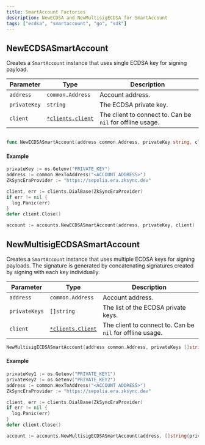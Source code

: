 ```yaml
---
title: SmartAccount Factories
description: NewECDSA and NewMultisigECDSA for SmartAccount
tags: ["ecdsa", "smartaccount", "go", "sdk"]
---
```


## NewECDSASmartAccount

Creates a `SmartAccount` instance that uses single ECDSA key for signing payload.

| Parameter    | Type                                        | Description                                              |
|--------------|---------------------------------------------|----------------------------------------------------------|
| `address`    | `common.Address`                            | Account address.                                         |
| `privateKey` | `string`                                    | The ECDSA private key.                   |
| `client`     | [`*clients.client`](/zksync-era/sdk/go/api/clients/client) | The client to connect to. Can be `nil` for offline usage. |

```go

func NewECDSASmartAccount(address common.Address, privateKey string, client *clients.Client) *SmartAccount
```

#### Example

```go
privateKey := os.Getenv("PRIVATE_KEY")
address := common.HexToAddress("<ACCOUNT ADDRESS>")
ZkSyncEraProvider := "https://sepolia.era.zksync.dev"

client, err := clients.DialBase(ZkSyncEraProvider)
if err != nil {
  log.Panic(err)
}
defer client.Close()

account := accounts.NewECDSASmartAccount(address, privateKey, client)
```

## NewMultisigECDSASmartAccount

Creates a `SmartAccount` instance that uses multiple ECDSA keys for signing payloads.
The signature is generated by concatenating signatures created by signing with each key individually.

| Parameter     | Type                                        | Description                                               |
|---------------|---------------------------------------------|-----------------------------------------------------------|
| `address`     | `common.Address`                            | Account address.                                          |
| `privateKeys` | `[]string`                                  | The list of the ECDSA private keys.                       |
| `client`      | [`*clients.Client`](/zksync-era/sdk/go/api/clients/client) | The client to connect to. Can be `nil` for offline usage. |

```go
NewMultisigECDSASmartAccount(address common.Address, privateKeys []string, client *clients.Client) *SmartAccount
```

#### Example

```go
privateKey1 := os.Getenv("PRIVATE_KEY1")
privateKey2 := os.Getenv("PRIVATE_KEY2")
address := common.HexToAddress("<ACCOUNT ADDRESS>")
ZkSyncEraProvider := "https://sepolia.era.zksync.dev"

client, err := clients.DialBase(ZkSyncEraProvider)
if err != nil {
  log.Panic(err)
}
defer client.Close()

account := accounts.NewMultisigECDSASmartAccount(address, []string{privateKey1, privateKey2}, client)
```
